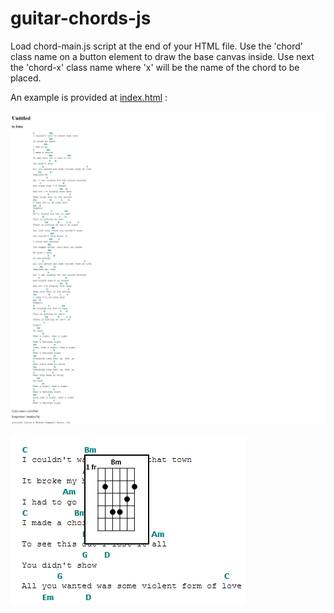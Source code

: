 # guitar-chords-js

Load chord-main.js script at the end of your HTML file.
Use the 'chord' class name on a button element to draw the base canvas inside.
Use next the 'chord-x' class name where 'x' will be the name of the chord to be placed.

An example is provided at [index.html](index.html) :

![demo_img1](demo/img1.png?raw=true)

![demo_img2](demo/img2.png?raw=true)

